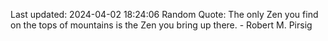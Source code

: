 Last updated: 2024-04-02 18:24:06
Random Quote: The only Zen you find on the tops of mountains is the Zen you bring up there. - Robert M. Pirsig